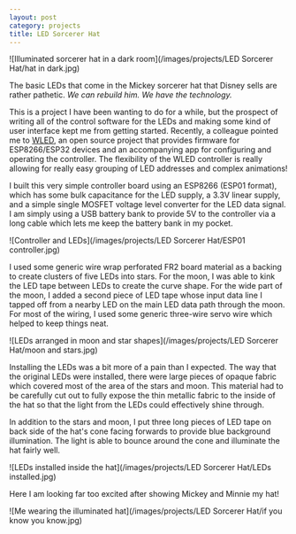 ```yaml
---
layout: post
category: projects
title: LED Sorcerer Hat
---
```

![Illuminated sorcerer hat in a dark room](/images/projects/LED Sorcerer Hat/hat in dark.jpg)

The basic LEDs that come in the Mickey sorcerer hat that Disney sells are rather pathetic. *We can rebuild him. We have the technology.* <!--more-->

This is a project I have been wanting to do for a while, but the prospect of writing all of the control software for the LEDs and making some kind of user interface kept me from getting started. Recently, a colleague pointed me to <a href="https://kno.wled.ge/">WLED</a>, an open source project that provides firmware for ESP8266/ESP32 devices and an accompanying app for configuring and operating the controller. The flexibility of the WLED controller is really allowing for really easy grouping of LED addresses and complex animations!

I built this very simple controller board using an ESP8266 (ESP01 format), which has some bulk capacitance for the LED supply, a 3.3V linear supply, and a simple single MOSFET voltage level converter for the LED data signal. I am simply using a USB battery bank to provide 5V to the controller via a long cable which lets me keep the battery bank in my pocket.

![Controller and LEDs](/images/projects/LED Sorcerer Hat/ESP01 controller.jpg)

I used some generic wire wrap perforated FR2 board material as a backing to create clusters of five LEDs into stars. For the moon, I was able to kink the LED tape between LEDs to create the curve shape. For the wide part of the moon, I added a second piece of LED tape whose input data line I tapped off from a nearby LED on the main LED data path through the moon. For most of the wiring, I used some generic three-wire servo wire which helped to keep things neat.

![LEDs arranged in moon and star shapes](/images/projects/LED Sorcerer Hat/moon and stars.jpg)

Installing the LEDs was a bit more of a pain than I expected. The way that the original LEDs were installed, there were large pieces of opaque fabric which covered most of the area of the stars and moon. This material had to be carefully cut out to fully expose the thin metallic fabric to the inside of the hat so that the light from the LEDs could effectively shine through.

In addition to the stars and moon, I put three long pieces of LED tape on back side of the hat's cone facing forwards to provide blue background illumination. The light is able to bounce around the cone and illuminate the hat fairly well.

![LEDs installed inside the hat](/images/projects/LED Sorcerer Hat/LEDs installed.jpg)

Here I am looking far too excited after showing Mickey and Minnie my hat!

![Me wearing the illuminated hat](/images/projects/LED Sorcerer Hat/if you know you know.jpg)
